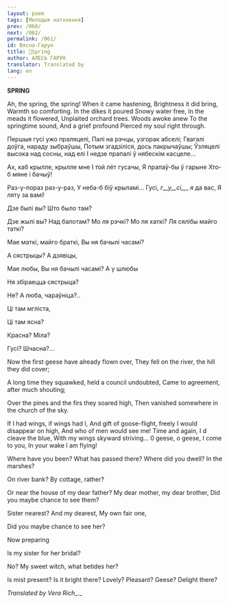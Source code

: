 ```yaml
---
layout: poem
tags: [Мелодыя натхнення]
prev: /060/
next: /062/
permalink: /061/
id: Вясна-Гарун
title: 🚧Spring
author: АЛЕСЬ ГАРУН
translator: Translated by 
lang: en
---
```



 
**SPRING**

Ah, the spring, the spring! When it came hastening, Brightness it did bring, Warmth so comforting. In the dikes it poured Snowy water free, In the meads it flowered, Unplaited orchard trees. Woods awoke anew To the springtime sound, And a grief profound Pierced my soul right through.

Першыя гусі ужо праляцелі, Палі на рэчцы, узгорак абселі; Гвагалі доўга, нараду зыбраўшы, Потым згадзіліся, дось пакрычаўшы; Ўзляцелі высока над сосны, над елі I недзе прапалі ў нябескім касцеле...

Ах, каб крылле, крылле мне I той лёт гусачы, Я прапаў-бы ў гарыне Хто-б мяне і бачыў!

Раз-у-пораз раз-у-раз, У неба-б біў крыламі... Гусі, _г__у__сі__,_ _я_ да вас, Я ляту за вамі!

Дзе былі вы? Што было там?

Дзе жылі вы? Над балотам? Мо ля рэчкі? Мо ля хаткі? Ля сялібы майго таткі?

Mae маткі, майго браткі, Вы ня бачылі часамі?

А сястрыцы? А дзявіцы,

Mae любы, Вы ня бачылі часамі? А у шлюбы

Ня збіраецца сястрыца?

He? А люба, чараўніца?..

Ці там мгліста,

Ці там ясна?

Красна? Міла?

Гусі? Шчасна?...

Now the first geese have already flown over, They fell on the river, the hill they did cover;

A long time they squawked, held a council undoubted, Came to agreement, after much shouting;

Over the pines and the firs they soared high, Then vanished somewhere in the church of the sky.

If I had wings, if wings had I, And gift of goose-flight, freely I would disappear on high, And who of men would see me! Time and again, I d cleave the blue, With my wings skyward striving... 0 geese, o geese, I come to you, In your wake I am flying!

Where have you been? What has passed there? Where did you dwell? In the marshes?

On river bank? By cottage, rather?

Or near the house of my dear father? My dear mother, my dear brother, Did you maybe chance to see them?

Sister nearest? And my dearest, My own fair one,

Did you maybe chance to see her?

Now preparing

Is my sister for her bridal?

No? My sweet witch, what betides her?

Is mist present? Is it bright there? Lovely? Pleasant? Geese? Delight there?

_Translated by Vera Rich__._
